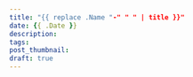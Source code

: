 ```yaml
---
title: "{{ replace .Name "-" " " | title }}"
date: {{ .Date }}
description:
tags:
post_thumbnail:
draft: true
---
```

